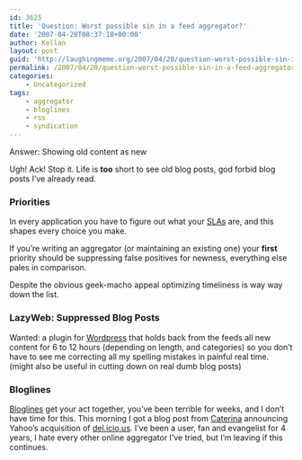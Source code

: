 ```yaml
---
id: 3625
title: 'Question: Worst possible sin in a feed aggregator?'
date: '2007-04-20T08:37:18+00:00'
author: Kellan
layout: post
guid: 'http://laughingmeme.org/2007/04/20/question-worst-possible-sin-in-a-feed-aggregator/'
permalink: /2007/04/20/question-worst-possible-sin-in-a-feed-aggregator/
categories:
    - Uncategorized
tags:
    - aggregator
    - bloglines
    - rss
    - syndication
---
```


Answer: Showing old content as new

Ugh! Ack! Stop it. Life is **too** short to see old blog posts, god forbid blog posts I’ve already read.

### Priorities

In every application you have to figure out what your [SLAs](http://en.wikipedia.org/wiki/Service*Level*Agreement) are, and this shapes every choice you make.

If you’re writing an aggregator (or maintaining an existing one) your **first** priority should be suppressing false positives for newness, everything else pales in comparison.

Despite the obvious geek-macho appeal optimizing timeliness is way way down the list.

### LazyWeb: Suppressed Blog Posts

Wanted: a plugin for [Wordpress](http://wordpress.org) that holds back from the feeds all new content for 6 to 12 hours (depending on length, and categories) so you don’t have to see me correcting all my spelling mistakes in painful real time. (might also be useful in cutting down on real dumb blog posts)

### Bloglines

[Bloglines](http://bloglines.com) get your act together, you’ve been terrible for weeks, and I don’t have time for this. This morning I got a blog post from [Caterina](http://caterina.net) announcing Yahoo’s acquisition of [del.icio.us](http://del.icio.us). I’ve been a user, fan and evangelist for 4 years, I hate every other online aggregator I’ve tried, but I’m leaving if this continues.
